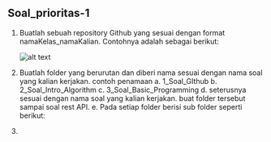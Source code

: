 ## Soal_prioritas-1

1. Buatlah sebuah repository Github yang sesuai dengan  format namaKelas_namaKalian. Contohnya adalah sebagai berikut:

    ![alt text](?raw=true)

2. Buatlah folder yang berurutan dan diberi nama sesuai dengan nama soal yang kalian kerjakan. contoh penamaan
    a. 1_Soal_GIthub
    b. 2_Soal_Intro_Algorithm
    c. 3_Soal_Basic_Programming
    d. seterusnya sesuai dengan nama soal yang kalian kerjakan. buat folder tersebut sampai soal rest API.
    e. Pada setiap folder berisi sub folder seperti berikut:

3. 